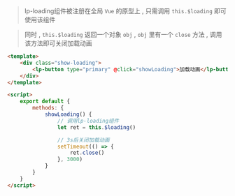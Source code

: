 >lp-loading组件被注册在全局 `Vue` 的原型上 , 只需调用 `this.$loading` 即可使用该组件

>同时 , `this.$loading` 返回一个对象 `obj` , `obj` 里有一个 `close` 方法 , 调用该方法即可关闭加载动画

```html
<template>
    <div class="show-loading">
        <lp-button type="primary" @click="showLoading">加载动画</lp-button>
    </div>
</template>

<script>
    export default {
        methods: {
            showLoading() {
                // 调用lp-loading组件
                let ret = this.$loading()

                // 3s后关闭加载动画
                setTimeout(() => {
                    ret.close()
                }, 3000)
            }
        }
    }
</script>
```